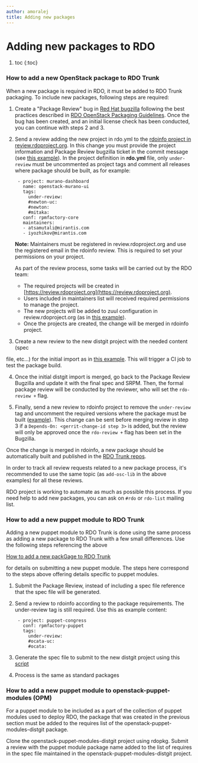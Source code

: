 ```yaml
---
author: amoralej
title: Adding new packages
---
```


# Adding new packages to RDO

1. toc
{:toc}


### How to add a new OpenStack package to RDO Trunk

When a new package is required in RDO, it must be added to RDO Trunk packaging.
To include new packages, following steps are required:

1. Create a "Package Review" bug in [Red Hat bugzilla](https://bugzilla.redhat.com/)
following the best practices described in [RDO OpenStack Packaging Guidelines](/documentation/rdo-packaging-guidelines/). Once the bug has been created, and an initial license check has been conducted, you can continue with steps 2 and 3.

2. Send a review adding the new project in rdo.yml to the [rdoinfo project in
review.rdoproject.org](https://review.rdoproject.org/r/#/q/project:rdoinfo). In
this change you must provide the project information and Package Review bugzilla
ticket in the commit message (see [this example](https://review.rdoproject.org/r/#/c/1408/)).
In the project definition in **rdo.yml** file, only `under-review` must be uncommented as project tags
and comment all releases where package should be built, as for example:
    
        - project: murano-dashboard
          name: openstack-murano-ui
          tags:
            under-review:
            #newton-uc:
            #newton:
            #mitaka:
          conf: rpmfactory-core
          maintainers:
          - atsamutali@mirantis.com
          - iyozhikov@mirantis.com
     
    **Note:** Maintainers must be registered in review.rdoproject.org and use the registered email in the rdoinfo review.
    This is required to set your permissions on your project.

    As part of the review process, some tasks will be carried out by the RDO team:

    * The required projects will be created in [https://review.rdoproject.org](https://review.rdoproject.org).
    * Users included in maintainers list will received required permissions to manage the project.
    * The new projects will be added to zuul configuration in review.rdoproject.org
    (as in [this example](https://review.rdoproject.org/r/#/c/1418/)).
    * Once the projects are created, the change will be merged in rdoinfo project.

3. Create a new review to the new distgit project with the needed content (spec

file, etc...) for the initial import as in [this example](https://review.rdoproject.org/r/#/c/7645/).
This will trigger a CI job to test the package build.

4. Once the initial distgit import is merged, go back to the Package Review
Bugzilla and update it with the final spec and SRPM. Then, the formal package 
review will be conducted by the reviewer, who will set the `rdo-review +` flag.

5. Finally, send a new review to rdoinfo project to remove the `under-review` tag and uncomment the required versions where the package must be built ([example](https://review.rdoproject.org/r/#/c/1422/)).
This change can be sent before merging review in step 3 if a `Depends-On: <gerrit-change-id step 3>`
is added, but the review will only be approved once the `rdo-review +` flag has been
set in the Bugzilla.

Once the change is merged in rdoinfo, a new package should be automatically built
and published in the [RDO Trunk repos](http://trunk.rdoproject.org/centos7-master/report.html).

In order to track all review requests related to a new package process, it's recommended
to use the same topic (as `add-osc-lib` in the above examples) for all these reviews.

RDO project is working to automate as much as possible this process. If you need
help to add new packages, you can ask on `#rdo` or `rdo-list` mailing list.

<a id="#rdo-pkg-guide"></a>

### How to add a new puppet module to RDO Trunk

Adding a new puppet module to RDO Trunk is done using the same process as adding a new
package to RDO Trunk with a few small differences. Use the following steps referencing the above

[How to add a new packGage to RDO Trunk](/documentation/rdo-packaging/#how-to-add-a-new-package-to-rdo-trunk)

for details on submitting a new puppet module. The steps here correspond to the
steps above offering details specific to puppet modules.

1. Submit the Package Review, instead of including a spec file reference that the
spec file will be generated.

2. Send a review to rdoinfo according to the package requirements. The under-review tag
is still required. Use this as example content:

        - project: puppet-congress
          conf: rpmfactory-puppet
          tags:
            under-review:
            #ocata-uc:
            #ocata:


3. Generate the spec file to submit to the new distgit project using this [script](https://github.com/strider/opm-toolbox)


4. Process is the same as standard packages

### How to add a new puppet module to openstack-puppet-modules (OPM)

For a puppet module to be included as a part of the collection of puppet
modules used to deploy RDO, the package that was created in the previous
section must be added to the requires list of the
openstack-puppet-modules-distgit package.

Clone the openstack-puppet-modules-distgit project using rdopkg. Submit a
review with the puppet module package name added to the list of requires in
the spec file maintained in the openstack-puppet-modules-distgit project.


